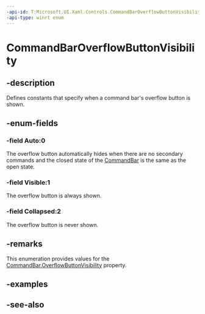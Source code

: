 ```yaml
---
-api-id: T:Microsoft.UI.Xaml.Controls.CommandBarOverflowButtonVisibility
-api-type: winrt enum
---
```


<!-- Enumeration syntax
public enum Windows.UI.Xaml.Controls.CommandBarOverflowButtonVisibility : int
-->

# CommandBarOverflowButtonVisibility

## -description
Defines constants that specify when a command bar's overflow button is shown.

## -enum-fields
### -field Auto:0
The overflow button automatically hides when there are no secondary commands and the closed state of the [CommandBar](commandbar.md) is the same as the open state.

### -field Visible:1
The overflow button is always shown.

### -field Collapsed:2
The overflow button is never shown.


## -remarks
This enumeration provides values for the [CommandBar.OverflowButtonVisibility](commandbar_overflowbuttonvisibility.md) property.

## -examples

## -see-also
